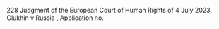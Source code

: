 228 Judgment of the European Court of Human Rights of 4 July 2023, Glukhin v Russia , Application no. 